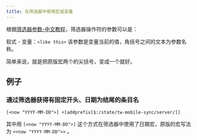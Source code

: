 ```yaml
---
title: 在筛选器中使用宏或变量
---
```


根据[筛选器参数-中文教程](https://bramchen.github.io/tw5-docs/zh-Hans/#Filter%20Parameter)，筛选器操作符的参数可以是：

软式 - 变量：`<like this>` 该参数是变量当前的值，角括号之间的文本为参数名称。

简单来说，就是把原版宏两个的尖括号，变成一个就好。

## 例子

### 通过筛选器获得有固定开头、日期为结尾的条目名

```
[<now "YYYY-MM-DD">] +[addprefix[$:/state/tw-mobile-sync/server/]]
```

其中用 `[<now "YYYY-MM-DD">]` 这个方式在筛选器中使用了日期宏，原版的宏写法为 `<<now "YYYY-MM-DD">>` 。